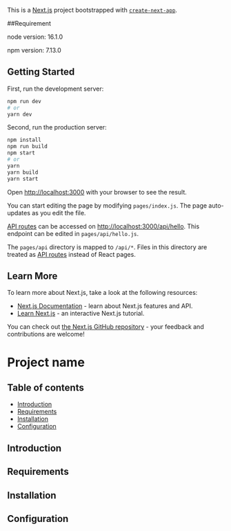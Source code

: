 This is a [Next.js](https://nextjs.org/) project bootstrapped with [`create-next-app`](https://github.com/vercel/next.js/tree/canary/packages/create-next-app).

##Requirement

node version: 16.1.0

npm version: 7.13.0

## Getting Started

First, run the development server:

```bash
npm run dev
# or
yarn dev
```

Second, run the production server:
```bash
npm install
npm run build
npm start
# or
yarn
yarn build
yarn start
```

Open [http://localhost:3000](http://localhost:3000) with your browser to see the result.

You can start editing the page by modifying `pages/index.js`. The page auto-updates as you edit the file.

[API routes](https://nextjs.org/docs/api-routes/introduction) can be accessed on [http://localhost:3000/api/hello](http://localhost:3000/api/hello). This endpoint can be edited in `pages/api/hello.js`.

The `pages/api` directory is mapped to `/api/*`. Files in this directory are treated as [API routes](https://nextjs.org/docs/api-routes/introduction) instead of React pages.

## Learn More

To learn more about Next.js, take a look at the following resources:

- [Next.js Documentation](https://nextjs.org/docs) - learn about Next.js features and API.
- [Learn Next.js](https://nextjs.org/learn) - an interactive Next.js tutorial.

You can check out [the Next.js GitHub repository](https://github.com/vercel/next.js/) - your feedback and contributions are welcome!


# Project name

## Table of contents
- [Introduction](#introduction)
- [Requirements](#requirements)
- [Installation](#installation)
- [Configuration](#configuration)

<h2 id="introduction">Introduction</h2>

<h2 id="requirements">Requirements</h2>

<h2 id="installation">Installation</h2>

<h2 id="configuration">Configuration</h2>